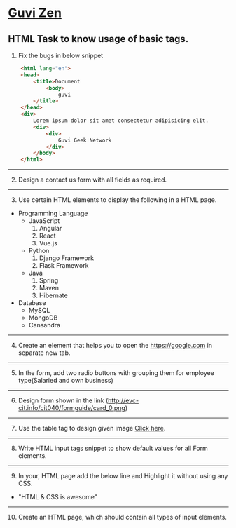 # [Guvi Zen](https://www.guvi.io/zen/)

## HTML Task to know usage of basic tags.

1. Fix the bugs in below snippet

```HTML
    <html lang="en">
    <head>
        <title>Document
            <body>
                guvi
        </title>
    </head>
    <div>
        Lorem ipsum dolor sit amet consectetur adipisicing elit.
        <div>
            <div>
                Guvi Geek Network
            </div>
        </body>
    </html>
```

---

2. Design a contact us form with all fields as required.

---

3. Use certain HTML elements to display the following in a HTML page.

- Programming Language
  - JavaScript
    1. Angular
    2. React
    3. Vue.js
  - Python
    1. Django Framework
    2. Flask Framework
  - Java
    1. Spring
    2. Maven
    3. Hibernate
- Database
  - MySQL
  - MongoDB
  - Cansandra

---

4. Create an element that helps you to open the https://google.com in separate new tab.

---

5. In the form, add two radio buttons with grouping them for employee type(Salaried and own business)

---

6. Design form shown in the link (http://evc-cit.info/cit040/formguide/card_0.png)

---

7. Use the table tag to design given image [Click here](https://www.bapugraphics.com/assets/img/port_upload_dir/table-4.jpg).

---

8. Write HTML input tags snippet to show default values for all Form elements.

---

9. In your, HTML page add the below line and Highlight it without using any CSS.

- "HTML & CSS is awesome"

---

10. Create an HTML page, which should contain all types of input elements.
